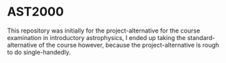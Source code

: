 # AST2000
This repository was initially for the project-alternative for the course examination in introductory astrophysics, I ended up taking the standard-alternative of the course however, because the project-alternative is rough to do single-handedly.
